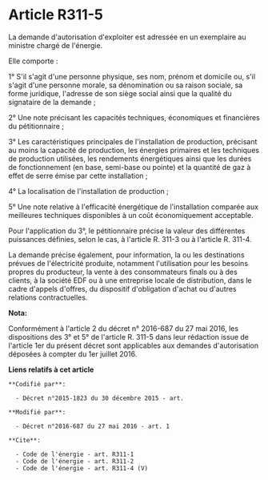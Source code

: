 # Article R311-5

La demande d'autorisation d'exploiter est adressée en un exemplaire au ministre chargé de l'énergie. 

Elle comporte : 

1° S'il s'agit d'une personne physique, ses nom, prénom et domicile ou, s'il s'agit d'une personne morale, sa dénomination ou
sa raison sociale, sa forme juridique, l'adresse de son siège social ainsi que la qualité du signataire de la demande ; 

2° Une note précisant les capacités techniques, économiques et financières du pétitionnaire ; 

3° Les caractéristiques principales de l'installation de production, précisant au moins la capacité de production, les
énergies primaires et les techniques de production utilisées, les rendements énergétiques ainsi que les durées de
fonctionnement (en base, semi-base ou pointe) et la quantité de gaz à effet de serre émise par cette installation ; 

4° La localisation de l'installation de production ; 

5° Une note relative à l'efficacité énergétique de l'installation comparée aux meilleures techniques disponibles à un coût
économiquement acceptable. 

Pour l'application du 3°, le pétitionnaire précise la valeur des différentes puissances définies, selon le cas, à l'article
R. 311-3 ou à l'article R. 311-4. 

La demande précise également, pour information, la ou les destinations prévues de l'électricité produite, notamment
l'utilisation pour les besoins propres du producteur, la vente à des consommateurs finals ou à des clients, à la société EDF
ou à une entreprise locale de distribution, dans le cadre d'appels d'offres, du dispositif d'obligation d'achat ou d'autres
relations contractuelles.

**Nota:**

Conformément à l'article 2 du décret n° 2016-687 du 27 mai 2016, les dispositions des 3° et 5° de l'article R. 311-5 dans
leur rédaction issue de  l'article 1er du présent décret sont applicables aux demandes d'autorisation déposées à compter du
1er juillet 2016.

**Liens relatifs à cet article**

	**Codifié par**:

	  - Décret n°2015-1823 du 30 décembre 2015 - art.

	**Modifié par**:

	  - Décret n°2016-687 du 27 mai 2016 - art. 1

	**Cite**:

	  - Code de l'énergie - art. R311-1
	  - Code de l'énergie - art. R311-2
	  - Code de l'énergie - art. R311-4 (V)

